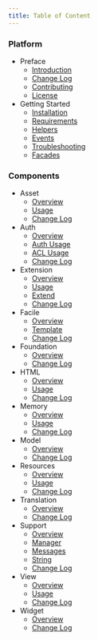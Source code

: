 ```yaml
---
title: Table of Content
---
```


### Platform
- Preface
  - [Introduction](/docs/2.1)
  - [Change Log](/docs/2.1/changes)
  - [Contributing](/docs/2.1/contributing)
  - [License](/docs/2.1/license)
- Getting Started
  - [Installation](/docs/2.1/installation)
  - [Requirements](/docs/2.1/installation#requirement)
  - [Helpers](/docs/2.1/helpers)
  - [Events](/docs/2.1/events)
  - [Troubleshooting](/docs/2.1/troubleshoot)
  - [Facades](/docs/2.1/facades)

### Components
- Asset
  - [Overview](/docs/2.1/components/asset)
  - [Usage](/docs/2.1/components/asset/usage)
  - [Change Log](/docs/2.1/components/asset/changes)
- Auth
  - [Overview](/docs/2.1/components/auth)
  - [Auth Usage](/docs/2.1/components/auth/usage)
  - [ACL Usage](/docs/2.1/components/auth/rbac)
  - [Change Log](/docs/2.1/components/auth/changes)
- Extension
  - [Overview](/docs/2.1/components/extension)
  - [Usage](/docs/2.1/components/extension/usage)
  - [Extend](/docs/2.1/components/extension/extend)
  - [Change Log](/docs/2.1/components/extension/changes)
- Facile
  - [Overview](/docs/2.1/components/facile)
  - [Template](/docs/2.1/components/facile/templating)
  - [Change Log](/docs/2.1/components/facile/changes)
- Foundation
  - [Overview](/docs/2.1/components/foundation)
  - [Change Log](/docs/2.1/components/foundation/changes)
- HTML
  - [Overview](/docs/2.1/components/html)
  - [Usage](/docs/2.1/components/html/usage)
  - [Change Log](/docs/2.1/components/html/changes)
- Memory
  - [Overview](/docs/2.1/components/memory)
  - [Usage](/docs/2.1/components/memory/usage)
  - [Change Log](/docs/2.1/components/memory/changes)
- Model
  - [Overview](/docs/2.1/components/model)
  - [Change Log](/docs/2.1/components/model/changes)
- Resources
  - [Overview](/docs/2.1/components/resources)
  - [Usage](/docs/2.1/components/resources/usage)
  - [Change Log](/docs/2.1/components/resources/changes)
- Translation
  - [Overview](/docs/2.1/components/translation)
  - [Change Log](/docs/2.1/components/translation/changes)
- Support
  - [Overview](/docs/2.1/components/support)
  - [Manager](/docs/2.1/components/support/manager)
  - [Messages](/docs/2.1/components/support/messages)
  - [String](/docs/2.1/components/support/str)
  - [Change Log](/docs/2.1/components/support/changes)
- View
  - [Overview](/docs/2.1/components/view)
  - [Usage](/docs/2.1/components/view/usage)
  - [Change Log](/docs/2.1/components/view/changes)
- Widget
  - [Overview](/docs/2.1/components/widget)
  - [Change Log](/docs/2.1/components/widget/changes)

